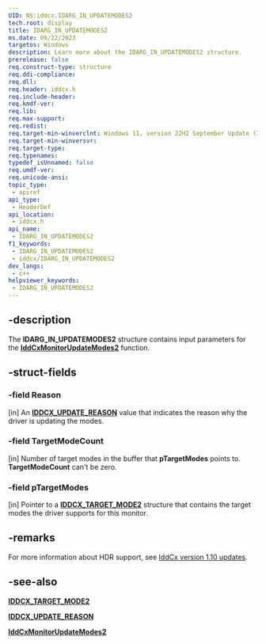 ```yaml
---
UID: NS:iddcx.IDARG_IN_UPDATEMODES2
tech.root: display
title: IDARG_IN_UPDATEMODES2
ms.date: 09/22/2023
targetos: Windows
description: Learn more about the IDARG_IN_UPDATEMODES2 structure.
prerelease: false
req.construct-type: structure
req.ddi-compliance: 
req.dll: 
req.header: iddcx.h
req.include-header: 
req.kmdf-ver: 
req.lib: 
req.max-support: 
req.redist: 
req.target-min-winverclnt: Windows 11, version 22H2 September Update (IddCx version 1.10)
req.target-min-winversvr: 
req.target-type: 
req.typenames: 
typedef_isUnnamed: false
req.umdf-ver: 
req.unicode-ansi: 
topic_type:
 - apiref
api_type:
 - HeaderDef
api_location:
 - iddcx.h
api_name:
 - IDARG_IN_UPDATEMODES2
f1_keywords:
 - IDARG_IN_UPDATEMODES2
 - iddcx/IDARG_IN_UPDATEMODES2
dev_langs:
 - c++
helpviewer_keywords:
 - IDARG_IN_UPDATEMODES2
---
```


## -description

The **IDARG_IN_UPDATEMODES2** structure contains input parameters for the [**IddCxMonitorUpdateModes2**](nf-iddcx-iddcxmonitorupdatemodes2.md) function.

## -struct-fields

### -field Reason

[in] An [**IDDCX_UPDATE_REASON**](ne-iddcx-iddcx_update_reason.md) value that indicates the reason why the driver is updating the modes.

### -field TargetModeCount

[in] Number of target modes in the buffer that **pTargetModes** points to. **TargetModeCount** can't be zero.

### -field pTargetModes

[in] Pointer to a [**IDDCX_TARGET_MODE2**](ns-iddcx-idarg_in_updatemodes2.md) structure that contains the target modes the driver supports for this monitor.

## -remarks

For more information about HDR support, see [IddCx version 1.10 updates](/windows-hardware/drivers/display/iddcx1.10-updates).

## -see-also

[**IDDCX_TARGET_MODE2**](ns-iddcx-idarg_in_updatemodes2.md)

[**IDDCX_UPDATE_REASON**](ne-iddcx-iddcx_update_reason.md)

[**IddCxMonitorUpdateModes2**](nf-iddcx-iddcxmonitorupdatemodes2.md)
